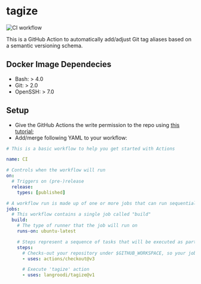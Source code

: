 # tagize
![CI workflow](https://github.com/langroodi/tagize/actions/workflows/docker-image.yml/badge.svg)

This is a GitHub Action to automatically add/adjust Git tag aliases based on a semantic versioning schema.

## Docker Image Dependecies
- Bash: > 4.0
- Git: > 2.0
- OpenSSH: > 7.0

## Setup
- Give the GitHub Actions the write permission to the repo using [this tutorial](https://docs.github.com/en/repositories/managing-your-repositorys-settings-and-features/enabling-features-for-your-repository/managing-github-actions-settings-for-a-repository#configuring-the-default-github_token-permissions);
- Add/merge following YAML to your workflow:

```yaml
# This is a basic workflow to help you get started with Actions

name: CI

# Controls when the workflow will run
on:
  # Triggers on (pre-)release
  release:
    types: [published]

# A workflow run is made up of one or more jobs that can run sequentially or in parallel
jobs:
  # This workflow contains a single job called "build"
  build:
    # The type of runner that the job will run on
    runs-on: ubuntu-latest

    # Steps represent a sequence of tasks that will be executed as part of the job
    steps:
      # Checks-out your repository under $GITHUB_WORKSPACE, so your job can access it
      - uses: actions/checkout@v3

      # Execute 'tagize' action
      - uses: langroodi/tagize@v1
```

